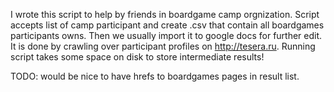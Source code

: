 I wrote this script to help by friends in boardgame camp orgnization.
Script accepts list of camp participant and create .csv that contain all boardgames participants owns. Then we usually import it to google docs for further edit.
It is done by crawling over participant profiles on http://tesera.ru. 
Running script takes some space on disk to store intermediate results!

TODO: would be nice to have hrefs to boardgames pages in result list.
